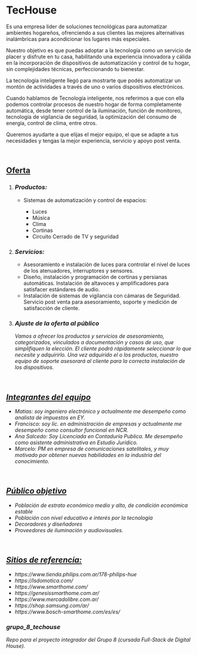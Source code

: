 # TecHouse
<p>
    Es una empresa lider de soluciones tecnológicas para automatizar ambientes hogareños, ofrenciendo a sus clientes las mejores alternativas inalámbricas para acondicionar los lugares más especiales. 
</p>
<p>
    Nuestro objetivo es que puedas adoptar a la tecnología como un servicio de placer y disfrute en tu casa, habilitando una experiencia innovadora y cálida en la incorporación de dispositivos de automatización y control de tu hogar, sin complejidades técnicas, perfeccionando tu bienestar.
<p>
    La tecnología inteligente llegó para mostrarte que podés automatizar un montón de actividades a través de uno o varios dispositivos electrónicos.
</p>
<p>
    Cuando hablamos de Tecnología inteligente, nos referimos a que con ella podemos controlar procesos de nuestro hogar de forma completamente automática, desde tener control de la iluminación, función de monitoreo, tecnología de vigilancia de seguridad, la optimización del consumo de energía, control de clima, entre otros.
<p>
    Queremos ayudarte a que elijas el mejor equipo, el que se adapte a tus necesidades y tengas la mejor experiencia, servicio y apoyo post venta.
</p>

<br>
<h2><u>Oferta</u></h2>
<ol>
    <li>
        <h3><i>Productos:</i></h3>
            <ul>
                <li>Sistemas de automatización y control de espacios:</li>
            <ul>
                <li>Luces</li>
                <li>Música</li>
                <li>Clima</li>
                <li>Cortinas</li>
                <li>Circuito Cerrado de TV y seguridad</li>
            </ul>
        </ul>
    </li>
    <li>
        <h3><i>Servicios:</i></h3>
        <ul>
            <li>Asesoramiento e instalación de luces para controlar el nivel de luces de los atenuadores, interruptores y sensores.</li>
            <li>Diseño, instalación y programación de cortinas y persianas automáticas. Instalación de altavoces y amplificadores para satisfacer estándares de audio.</li>
            <li>Instalación de sistemas de vigilancia con cámaras de Seguridad. Servicio post venta para asesoramiento, soporte y medición de satisfacción de cliente.</li>
        </ul>
    </li>
    <li>
        <h3><i>Ajuste de la oferta al público<i></h3>
        <p>
            Vamos a ofrecer los productos y servicios de asesoramiento, categorizados, vinculados a documentación y casos de uso, que simplifiquen la elección. El cliente podrá rápidamente seleccionar lo que necesite y adquirirlo. Una vez adquirido el o los productos, nuestro equipo de soporte asesorará al cliente para la correcta instalación de los dispositivos. 
        </p>
    </li>
</ol>

<br>
<h2><u>Integrantes del equipo</u></h2>

<ul>
    <li>Matias: soy ingeniero electrónico y actualmente me desempeño como analista de impuestos en EY.</li>
    <li>Francisco: soy lic. en administración de empresas y actualmente me desempeño como consultor funcional en NCR.</li>
    <li>Ana Salcedo: Soy Licenciada en Contaduría Publica. Me desempeño como asistente administrativa en Estudio Jurídico.</li>
    <li>Marcelo: PM en empresa de comunicaciones satelitales, y muy motivado por obtener nuevas habilidades en la industria del conocimiento.</li>
</ul>

<br>
<h2><u>Público objetivo</u></h2>

<ul>
    <li>Población de estrato económico medio y alto, de condición económica estable</li>
    <li>Población con nivel educativo e interés por la tecnología</li>
    <li>Decoradores y diseñadores</li>
    <li>Proveedores de iluminación y audiovisuales.</li>
</ul>

<br>
<h2><u>Sitios de referencia:</u></h2>
<ul>
    <li>https://www.tienda.philips.com.ar/178-philips-hue</li>
    <li>https://lsdomotica.com/</li>
    <li>https://www.smarthome.com/</li>
    <li>https://genesissmarthome.com.ar/</li>
    <li>https://www.mercadolibre.com.ar/</li>
    <li>https://shop.samsung.com/ar/</li>
    <li>https://www.bosch-smarthome.com/es/es/</li>
</ul>

### grupo_8_techouse
Repo para el proyecto integrador del Grupo 8 (cursada Full-Stack de Digital House).